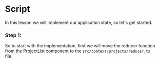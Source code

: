 # Script
In this lesson we will implement our application state, so let's get started.

### Step 1:
So to start with the implementation, first we will move the reducer function from the ProjectList component to the `src/context/projects/reducer.ts` file.